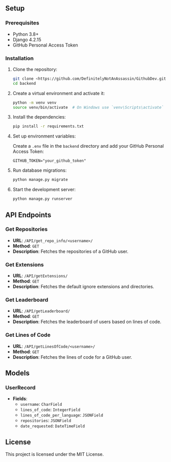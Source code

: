 
## Setup

### Prerequisites

- Python 3.8+
- Django 4.2.15
- GitHub Personal Access Token

### Installation

1. Clone the repository:

    ```sh
    git clone <https://github.com/DefinitelyNotAnAssassin/GithubDev.git>
    cd backend
    ```

2. Create a virtual environment and activate it:

    ```sh
    python -m venv venv
    source venv/bin/activate  # On Windows use `venv\Scripts\activate`
    ```

3. Install the dependencies:

    ```sh
    pip install -r requirements.txt
    ```

4. Set up environment variables:

    Create a `.env` file in the `backend` directory and add your GitHub Personal Access Token:

    ```env
    GITHUB_TOKEN="your_github_token"
    ```

5. Run database migrations:

    ```sh
    python manage.py migrate
    ```

6. Start the development server:

    ```sh
    python manage.py runserver
    ```

## API Endpoints

### Get Repositories

- **URL**: `/API/get_repo_info/<username>/`
- **Method**: `GET`
- **Description**: Fetches the repositories of a GitHub user.

### Get Extensions

- **URL**: `/API/getExtensions/`
- **Method**: `GET`
- **Description**: Fetches the default ignore extensions and directories.

### Get Leaderboard

- **URL**: `/API/getLeaderboard/`
- **Method**: `GET`
- **Description**: Fetches the leaderboard of users based on lines of code.

### Get Lines of Code

- **URL**: `/API/getLinesOfCode/<username>/`
- **Method**: `GET`
- **Description**: Fetches the lines of code for a GitHub user.

## Models

### UserRecord

- **Fields**:
  - `username`: `CharField`
  - `lines_of_code`: `IntegerField`
  - `lines_of_code_per_language`: `JSONField`
  - `repositories`: `JSONField`
  - `date_requested`: `DateTimeField`

## License

This project is licensed under the MIT License.
